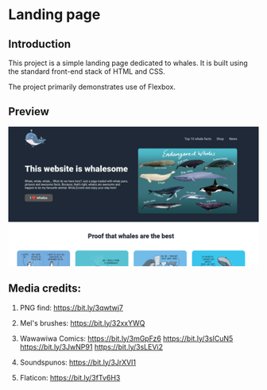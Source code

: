 # Landing page
## Introduction

This project is a simple landing page dedicated to whales. It is built using the standard front-end stack of HTML and CSS.

The project primarily demonstrates use of Flexbox.

## Preview

[![The Landing page](./demo.png)](https://yuliana-r.github.io/landing-page/)

## Media credits:

1. PNG find: https://bit.ly/3qwtwj7

2. Mel's brushes: https://bit.ly/32xxYWQ

3. Wawawiwa Comics: https://bit.ly/3mGpFz6 https://bit.ly/3sICuN5  https://bit.ly/3JwNP91 https://bit.ly/3sLEVi2

4. Soundspunos: https://bit.ly/3JrXVI1

5. Flaticon: https://bit.ly/3fTv6H3